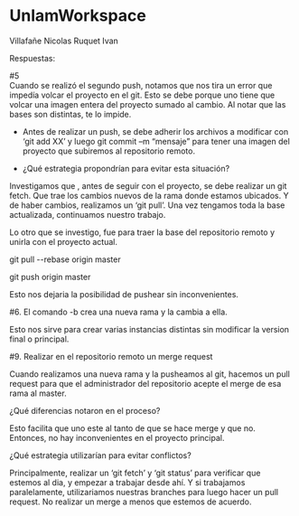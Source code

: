 # UnlamWorkspace
Villafañe Nicolas
Ruquet Ivan


Respuestas: 

#5  
Cuando se realizó el segundo push, notamos que nos tira un error que impedía volcar el proyecto en el git. Esto se debe porque uno tiene que volcar una imagen entera del proyecto sumado al cambio. Al notar que las bases son distintas, te lo impide. 

- Antes de realizar un push, se debe adherir los archivos a modificar con ‘git add XX’ y luego git commit –m “mensaje” para tener una imagen del proyecto que subiremos al repositorio remoto. 

- ¿Qué estrategia propondrían para evitar esta situación?  

Investigamos que , antes de seguir con el proyecto,  se debe realizar un git fetch. Que trae los cambios nuevos de la rama donde estamos ubicados. Y de haber cambios, realizamos un ‘git pull’. 
Una vez tengamos toda la base actualizada, continuamos nuestro trabajo. 

Lo otro que se investigo, fue para traer la base del repositorio remoto y unirla con el proyecto actual. 

git pull --rebase origin master  

git push origin master 

Esto nos dejaria la posibilidad de pushear sin inconvenientes. 

#6. El comando -b crea una nueva rama y la cambia a ella. 

Esto nos sirve para crear varias instancias distintas sin modificar la version final o principal. 

#9. Realizar en el repositorio remoto un merge request 

Cuando realizamos una nueva rama y la pusheamos al git, hacemos un pull request para que el administrador del repositorio acepte el merge de esa rama al master. 

¿Qué diferencias notaron en el proceso? 

Esto facilita que uno este al tanto de que se hace merge y que no. Entonces, no hay inconvenientes en el proyecto principal. 

¿Qué estrategia utilizarían para evitar conflictos? 

Principalmente, realizar un ‘git fetch’ y ‘git status’ para verificar que estemos al dia, y empezar a trabajar desde ahí. 
Y si trabajamos paralelamente, utilizariamos nuestras branches para luego hacer un pull request. No realizar un merge a menos que estemos de acuerdo. 
